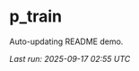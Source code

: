 # p_train

Auto-updating README demo.

<!--START_SECTION:status-->
_Last run: 2025-09-17 02:55 UTC_
<!--END_SECTION:status-->


























































































































































































































































































































































































































































































































































































































































